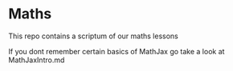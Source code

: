 # Maths

This repo contains a scriptum of our maths lessons

If you dont remember certain basics of MathJax go take a look at MathJaxIntro.md
